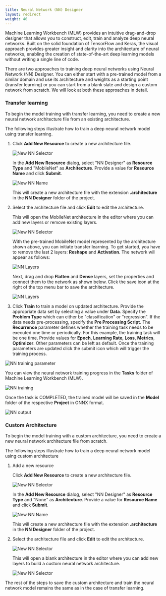 ```yaml
---
title: Neural Network (NN) Designer
layout: redirect
weight: 40
---
```


Machine Learning Workbench (MLW) provides an intuitive drag-and-drop designer that allows you to construct, edit, train and analyze deep neural networks. Built on the solid foundation of TensorFlow and Keras, the visual approach provides greater insight and clarity into the architecture of neural networks, enabling the creation of state-of-the-art deep learning models without writing a single line of code.

There are two approaches to training deep neural networks using Neural Network (NN) Designer. You can either start with a pre-trained model from a similar domain and use its architecture and weights as a starting point (transfer learning) or you can start from a blank slate and design a custom network from scratch. We will look at both these approaches in detail.

### Transfer learning

To begin the model training with transfer learning, you need to create a new neural network architecture file from an existing architecture.

The following steps illustrate how to train a deep neural network model using transfer learning.

1. Click **Add New Resource** to create a new architecture file.

    ![New NN Selector](/images/zementis/mlw-app-nn-tl-selectnew.png)

    In the **Add New Resource** dialog, select "NN Designer" as **Resource Type** and "MobileNet" as **Architecture**. Provide a value for **Resource Name** and click **Submit**.

    ![New NN Name](/images/zementis/mlw-app-nn-tl-name.png)

    This will create a new architecture file with the extension **.architecture** in the **NN Designer** folder of the project.

2. Select the architecture file and click **Edit** to edit the architecture.

    <!-- ![New NN Selector](/images/zementis/mlw-app-nn-tl-edit.png) -->

    This will open the MobileNet architecture in the editor where you can add new layers or remove existing layers.

    ![New NN Selector](/images/zementis/mlw-app-nn-tl-originalarch.png)

    With the pre-trained MobileNet model represented by the architecture shown above, you can initiate transfer learning. To get started, you have to remove the last 2 layers: **Reshape** and **Activation**. The network will appear as follows:

    ![NN Layers](/images/zementis/mlw-app-nn-tl-removed-layers.png)

    Next, drag and drop **Flatten** and **Dense** layers, set the properties and connect them to the network as shown below. Click the save icon at the right of the top menu bar to save the architecture.

    ![NN Layers](/images/zementis/mlw-app-nn-tl-added-layers.png)

3. Click **Train** to train a model on updated architecture. Provide the appropriate data set by selecting a value under **Data**. Specify the **Problem Type** which can either be "classification" or "regression". If the data needs pre-processing, specify the **Pre Processing Script**. The **Recurrence** parameter defines whether the training task needs to be executed one time or periodically. For this example, the training task will be one time. Provide values for **Epoch**, **Learning Rate**, **Loss**, **Metrics**, **Optimizer**. Other parameters can be left as default. Once the training parameters are updated click the submit icon which will trigger the training process.

![NN training parameter](/images/zementis/mlw-app-nn-tl-train.png)

You can view the neural network training progress in the **Tasks** folder of Machine Learning Workbench (MLW).

![NN training](/images/zementis/mlw-app-nn-tl-complete.png)

Once the task is COMPLETED, the trained model will be saved in the **Model** folder of the respective **Project** in ONNX format.

![NN output](/images/zementis/mlw-app-nn-tl-onnx.png)

### Custom Architecture

To begin the model training with a custom architecture, you need to create a new neural network architecture file from scratch.

The following steps illustrate how to train a deep neural network model using custom architecture

1. Add a new resource

    Click **Add New Resource** to create a new architecture file.

    ![New NN Selector](/images/zementis/mlw-app-nn-tl-selectnew.png)

    In the **Add New Resource** dialog, select "NN Designer" as **Resource Type** and "None" as **Architecture**. Provide a value for **Resource Name** and click **Submit**.

    ![New NN Name](/images/zementis/mlw-app-nn-createnew.png)

    This will create a new architecture file with the extension **.architecture** in the **NN Designer** folder of the project.

2. Select the architecture file and click **Edit** to edit the architecture.

    ![New NN Selector](/images/zementis/mlw-app-nn-blank.png)

    This will open a blank architecture in the editor where you can add new layers to build a custom neural network architecture.

    ![New NN Selector](/images/zementis/mlw-app-nn-customarch.png)

The rest of the steps to save the custom architecture and train the neural network model remains the same as in the case of transfer learning.
